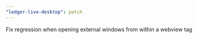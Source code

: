 ```yaml
---
"ledger-live-desktop": patch
---
```


Fix regression when opening external windows from within a webview tag
